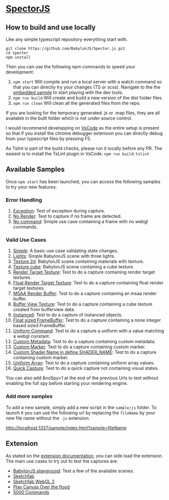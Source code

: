 [SpectorJS](../readme.md)
=========

## How to build and use locally
Like any simple typescript repository everything start with.

```
git clone https://github.com/BabylonJS/Spector.js.git
cd spector
npm install
```

Then you can use the following npm commands to speed your development:
1. ```npm start``` Will compile and run a local server with a watch command so that you can directly try your changes (TS or scss). Navigate to the the [embedded sample](http://localhost:1337/sample/index.html) to start playing with the dev tools.
2. ```npm run build``` Will create and build a new version of the dist folder files.
3. ```npm run clean``` Will clean all the generated files from the repo.

If you are looking for the temporary generated .js or .map files, they are all available in the built folder which is not under source control.

I would recommend developping on [VsCode](https://code.visualstudio.com/) as the entire setup is present so that if you install the chrome debugger extension you can directly debug from your typescript files by pressing F5.

As Tslint is part of the build checks, please run it locally before any PR. The easiest is to install the TsLint plugin in VsCode.
```npm run build:tslint```

## Available Samples
Once ```npm start``` has been launched, you can access the following samples to try your new features:

### Error Handling
1. [Exception](http://localhost:1337/sample/index.html?sample=lightsException): Test of exception during capture.
2. [No Render](http://localhost:1337/sample/index.html?sample=lightsNoRender): Test to capture if no frame are detected.
3. [No command](http://localhost:1337/sample/index.html?sample=simpleNoCommand): Simple use case containing a frame with no webgl commands.

### Valid Use Cases
1. [Simple](http://localhost:1337/sample/index.html?sample=simple): A basic use case validating state changes.
2. [Lights](http://localhost:1337/sample/index.html?sample=lights): Simple BabylonJS scene with three lights.
3. [Texture 2d](http://localhost:1337/sample/index.html?sample=texture2d): BabylonJS scene containing materials with texture.
4. [Texture cube](http://localhost:1337/sample/index.html?sample=textureCube): BabylonJS scene containing a cube texture.
5. [Render Target Texture](http://localhost:1337/sample/index.html?sample=renderTargetTexture): Test to do a capture containing render target textures.
6. [Float Render Target Texture](http://localhost:1337/sample/index.html?sample=floatRenderTargetTexture): Test to do a capture containing float render target textures.
7. [MSAA Render Buffer](http://localhost:1337/sample/index.html?sample=msaaRenderBuffer): Test to do a capture containing an msaa render buffer.
8. [Buffer View Texture](http://localhost:1337/sample/index.html?sample=bufferViewTexture): Test to do a capture containing a cube texture created from bufferview data.
9. [Instanced](http://localhost:1337/sample/index.html?sample=instanced): Test to do a capture of instanced objects.
10. [Float sized FrameBuffer](http://localhost:1337/sample/index.html?sample=floatSizedFrameBuffer): Test to do a capture containing a none integer based sized FrameBuffer.
11. [Uniform Command](http://localhost:1337/sample/index.html?sample=uniformCommand): Test to do a capture a uniform with a value matching a webgl constant.
12. [Custom Metadata](http://localhost:1337/sample/index.html?sample=customMetadata): Test to do a capture containing custom metadata.
13. [Custom Marker](http://localhost:1337/sample/index.html?sample=customMarker): Test to do a capture containing custom marker.
14. [Custom Shader Name in define SHADER_NAME](http://localhost:1337/sample/index.html?sample=customShaderName): Test to do a capture containing custom marker.
15. [Uniform Array](http://localhost:1337/sample/index.html?sample=uniformArray): Test to do a capture containing uniform array values.
16. [Quick Capture](http://localhost:1337/sample/index.html?sample=quickCapture): Test to do a quick capture not containing visual states.

You can also add &noSpy=1 at the end of the previous Urls to test without enabling the full spy before starting your rendering engine.

### Add more samples
To add a new sample, simply add a new script in the ```sample/js``` folder. To launch it you can use the following url by replacing the ```fileName``` by your new file name without the ```.js``` extension.

[http://localhost:1337/sample/index.html?sample=fileName](http://localhost:1337/sample/index.html?sample=fileName)

## Extension
As stated on the [extension documentation](extension.md), you can side load the extension. The main use cases to try out to test the captures are:

- [BabylonJS playground](http://www.babylonjs-playground.com/): Test a few of the available scenes.
- [Sketchfab](https://sketchfab.com/models/09f6d0e4d611421bbd53d35f1ef013ec)
- [Sketchfab WebGL 2](https://sketchfab.com/models/4d9f1a93a4a04b08aec30a8f2f9c6fa2?webgl2=1)
- [Play Canvas Over the flood](https://playcanv.as/e/p/44MRmJRU/)
- [5000 Commands](http://marcinignac.com/experiments/deferred-rendering/demo/)